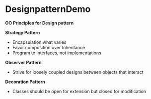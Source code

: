 # DesignpatternDemo

**OO Principles for Design pattern**

**Strategy Pattern**
- Encapsulation what varies
- Favor composition over Inheritance
- Program to interfaces, not implementations

**Observer Pattern**
- Strive for loosely coupled designs between objects that interact

**Decoration Pattern**
- Classes should be open for extension but closed for modification
